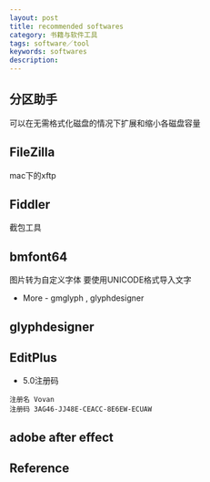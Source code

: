 ```yaml
---
layout: post
title: recommended softwares
category: 书籍与软件工具
tags: software／tool
keywords: softwares
description: 
---
```


## 分区助手

可以在无需格式化磁盘的情况下扩展和缩小各磁盘容量

## FileZilla

mac下的xftp

## Fiddler

截包工具


## bmfont64

图片转为自定义字体 要使用UNICODE格式导入文字

* More - gmglyph , glyphdesigner

## glyphdesigner

## EditPlus

* 5.0注册码

```
注册名 Vovan
注册码 3AG46-JJ48E-CEACC-8E6EW-ECUAW
```

## adobe after effect

## Reference
